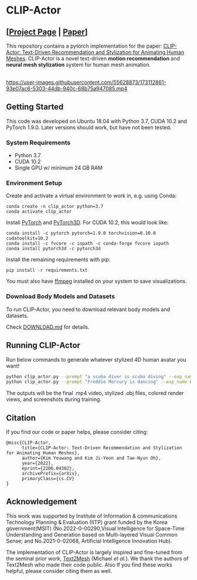 # CLIP-Actor 
## [[Project Page](https://clip-actor.github.io) | [Paper](https://arxiv.org/abs/2206.04382)]
This repository contains a pytorch implementation for the paper: [CLIP-Actor: Text-Driven Recommendation and Stylization for Animating Human Meshes](https://arxiv.org/abs/2206.04382). CLIP-Actor is a novel text-driven **motion recommendation** and **neural mesh stylization** system for human mesh animation.<br><br>

https://user-images.githubusercontent.com/55628873/173112861-93e07ac6-5303-44db-940c-68b75a947085.mp4

## Getting Started
This code was developed on Ubuntu 18.04 with Python 3.7, CUDA 10.2 and PyTorch 1.9.0. Later versions should work, but have not been tested.

### System Requirements
- Python 3.7
- CUDA 10.2
- Single GPU w/ minimum 24 GB RAM

### Environment Setup
Create and activate a virtual environment to work in, e.g. using Conda:
```
conda create -n clip_actor python=3.7
conda activate clip_actor
```

Install [PyTorch](https://pytorch.org/) and [PyTorch3D](https://github.com/facebookresearch/pytorch3d/blob/main/INSTALL.md). For CUDA 10.2, this would look like:
```
conda install -c pytorch pytorch=1.9.0 torchvision=0.10.0 cudatoolkit=10.2
conda install -c fvcore -c iopath -c conda-forge fvcore iopath
conda install pytorch3d -c pytorch3d
```

Install the remaining requirements with pip:
```
pip install -r requirements.txt
```

You must also have [ffmpeg](https://ffmpeg.org/) installed on your system to save visualizations.

### Download Body Models and Datasets
To run CLIP-Actor, you need to download relevant body models and datasets. 

Check [DOWNLOAD.md](datasets/DOWNLOAD.md) for details.

## Running CLIP-Actor
Run below commands to generate whatever stylized 4D human avatar you want! 
```bash
python clip_actor.py --prompt "a scuba diver is scuba diving" --exp_name scuba_diving
python clip_actor.py --prompt "Freddie Mercury is dancing" --exp_name mercury_dancing
```
The outputs will be the final .mp4 video, stylized .obj files, colored render views, and screenshots during training.

## Citation
If you find our code or paper helps, please consider citing:
```
@misc{CLIP-Actor,
      title={CLIP-Actor: Text-Driven Recommendation and Stylization for Animating Human Meshes},
      author={Kim Youwang and Kim Ji-Yeon and Tae-Hyun Oh},
      year={2022},
      eprint={2206.04382},
      archivePrefix={arXiv},
      primaryClass={cs.CV}
}
```

## Acknowledgement
This work was supported by Institute of Information & communications Technology Planning & Evaluation (IITP) 
grant funded by the Korea government(MSIT) (No.2022-0-00290,Visual Intelligence for Space-Time Understanding and 
Generation based on Multi-layered Visual Common Sense; and No.2021-0-02068, Artificial Intelligence Innovation Hub).

The implementation of CLIP-Actor is largely inspired and fine-tuned from the seminal prior work, [Text2Mesh](https://github.com/threedle/text2mesh) (Michael _et al._).
We thank the authors of Text2Mesh who made their code public. Also If you find these works helpful, please consider citing them as well.


